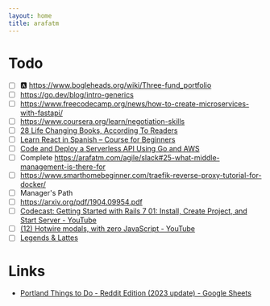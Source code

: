 ```yaml
---
layout: home
title: arafatm
---
```


# Todo

- [ ] :a: https://www.bogleheads.org/wiki/Three-fund_portfolio
- [ ] https://go.dev/blog/intro-generics
- [ ] https://www.freecodecamp.org/news/how-to-create-microservices-with-fastapi/
- [ ] https://www.coursera.org/learn/negotiation-skills
- [ ] [28 Life Changing Books, According To Readers](https://www.buzzfeed.com/hannahloewentheil/life-changing-books-according-to-readers)
- [ ] [Learn React in Spanish – Course for Beginners](https://www.freecodecamp.org/news/learn-react-in-spanish-course-for-beginners/)
- [ ] [Code and Deploy a Serverless API Using Go and AWS](https://www.freecodecamp.org/news/code-and-deploy-a-serverless-api-using-go-and-aws/)
- [ ] Complete https://arafatm.com/agile/slack#25-what-middle-management-is-there-for
- [ ] https://www.smarthomebeginner.com/traefik-reverse-proxy-tutorial-for-docker/
- [ ] Manager's Path
- [ ] https://arxiv.org/pdf/1904.09954.pdf
- [ ] [Codecast: Getting Started with Rails 7 01: Install, Create Project, and Start Server - YouTube](https://www.youtube.com/watch?v=BPupLHjpKec&list=PL9kkbu1kLUePk2NNqMT14iL3Dis2mbMdK&index=9)
- [ ] [(12) Hotwire modals, with zero JavaScript - YouTube](https://www.youtube.com/watch?v=WK16FeBfbxI)
- [ ] [Legends & Lattes](https://www.amazon.com/Legends-Lattes-Novel-Fantasy-Stakes-ebook/dp/B09R9FSZB5)

<!-- {% include_relative bookmarks.md %} -->

# Links
- [Portland Things to Do - Reddit Edition (2023 update) - Google Sheets](https://docs.google.com/spreadsheets/d/19HaN6KTVgQht60_qbsFLqsRihh600uK2pxxwwc9Jv6U/edit#gid=0)

<style>
table {
  display: block;
  max-height: 40rem;
  overflow-y: scroll;
}
td {
  border-right: 0px solid black;
  text-align: center;
  font-weight: 900;
}
tr {
  border: 0px solid black;
}
</style>

<!-- vim: set textwidth=0: -->
<!-- vim: set wrapmargin=0: -->
<!-- vim: set nowrap: -->

